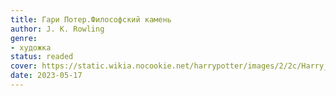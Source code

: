 ```yaml
---
title: Гари Потер.Философский камень
author: J. K. Rowling
genre:
- художка
status: readed
cover: https://static.wikia.nocookie.net/harrypotter/images/2/2c/Harry_Potter_and_the_Philosopher%27s_Stone.jpg/revision/latest?cb=20140611143550&path-prefix=ru
date: 2023-05-17
---
```


